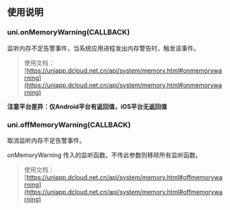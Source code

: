 ## 使用说明

### uni.onMemoryWarning(CALLBACK)

监听内存不足告警事件，当系统应用进程发出内存警告时，触发该事件。

> 使用文档：[https://uniapp.dcloud.net.cn/api/system/memory.html#onmemorywarning](https://uniapp.dcloud.net.cn/api/system/memory.html#onmemorywarning)

**注意平台差异：仅Android平台有返回值，iOS平台无返回值**


### uni.offMemoryWarning(CALLBACK)

取消监听内存不足告警事件。

onMemoryWarning 传入的监听函数。不传此参数则移除所有监听函数。

> 使用文档：[https://uniapp.dcloud.net.cn/api/system/memory.html#offmemorywarning](https://uniapp.dcloud.net.cn/api/system/memory.html#offmemorywarning)

